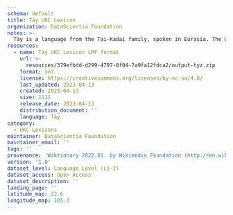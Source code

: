```yaml
---
schema: default
title: Tày UKC Lexicon
organization: DataScientia Foundation
notes: >-
  Tày is a language from the Tai-Kadai family, spoken in Eurasia. The UKC Lexicon of Tày is represented as a lexico-semantic network. It consists of words, word senses, synsets, as well as sense-level and synset-level relationships.
resources:
  - name: Tày UKC Lexicon LMF format
    url: >-
      resources/379efbdd-d299-4797-8f04-7a9fa12fdca2/output-tyz.zip
    format: xml
    license: https://creativecommons.org/licenses/by-nc-sa/4.0/
    last_updated: 2023-04-13
    created: 2023-04-13
    size: 1111
    release_date: 2023-04-13
    distribution_document: ''
    language: Tày
category:
  - UKC Lexicons
maintainer: DataScientia Foundation
maintainer_email: ''
tags: ''
provenance: 'Wiktionary 2022.01. by Wikimedia Foundation (http://en.wiktionary.org); Princeton WordNet 2.1 by Princeton University (https://wordnet.princeton.edu)'
version: '1.0'
dataset_level: Language Level (L1-2)
dataset_access: Open Access
dataset_description: ''
landing_page: ''
latitude_map: 22.6
longitude_map: 105.3
---
```

